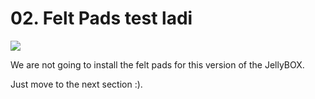# 02. Felt Pads test ladi

![](https://d17kynu4zpq5hy.cloudfront.net/igi/imade3d/HlKCHjRVLFTSRAqL.medium)

We are not going to install the felt pads for this version of the JellyBOX.

Just move to the next section :).  

<span></span>
